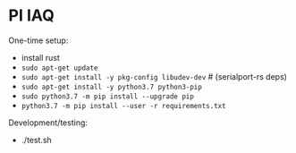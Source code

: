 # PI IAQ

One-time setup:

- install rust
- `sudo apt-get update`
- `sudo apt-get install -y pkg-config libudev-dev` # (serialport-rs deps)
- `sudo apt-get install -y python3.7 python3-pip`
- `sudo python3.7 -m pip install --upgrade pip`
- `python3.7 -m pip install --user -r requirements.txt`

Development/testing:

- ./test.sh
